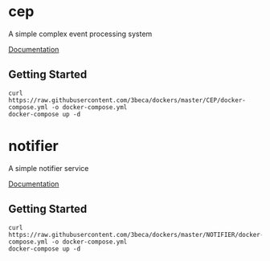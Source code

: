 # cep
A simple complex event processing system

[Documentation](https://github.com/3beca/cep)

## Getting Started

```
curl https://raw.githubusercontent.com/3beca/dockers/master/CEP/docker-compose.yml -o docker-compose.yml
docker-compose up -d 
```

# notifier
A simple notifier service

[Documentation](https://github.com/3beca/notifier)

## Getting Started

```
curl https://raw.githubusercontent.com/3beca/dockers/master/NOTIFIER/docker-compose.yml -o docker-compose.yml
docker-compose up -d 
```

